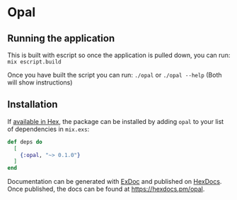 # Opal

## Running the application

This is built with escript so once the application is pulled down, you can run:
`mix escript.build`

Once you have built the script you can run: `./opal` or `./opal --help` (Both will show instructions)

## Installation

If [available in Hex](https://hex.pm/docs/publish), the package can be installed
by adding `opal` to your list of dependencies in `mix.exs`:

```elixir
def deps do
  [
    {:opal, "~> 0.1.0"}
  ]
end
```

Documentation can be generated with [ExDoc](https://github.com/elixir-lang/ex_doc)
and published on [HexDocs](https://hexdocs.pm). Once published, the docs can
be found at <https://hexdocs.pm/opal>.

